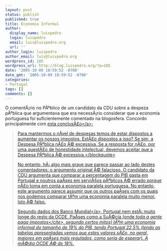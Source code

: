 ```yaml
---
layout: post
status: publish
published: true
title: Economia Informal
author:
  display_name: luispedro
  login: luispedro
  email: luis@luispedro.org
  url: ''
author_login: luispedro
author_email: luis@luispedro.org
wordpress_id: 185
wordpress_url: http://blog.luispedro.org/?p=185
date: '2005-10-09 18:59:52 -0700'
date_gmt: '2005-10-09 18:59:52 -0700'
categories:
- Portugal
tags: []
comments: []
---
```

<p>O coment&Atilde;&iexcl;rio no P&Atilde;&ordm;blico de um candidato da CDU sobre a despeza p&Atilde;&ordm;blica que argumentava que era necess&Atilde;&iexcl;rio considerar que a economia portuguesa foi suficientemente comentado na blogosfera. Concordo principalmente com <a href="http:&#47;&#47;aguiar-conraria.weblog.com.pt&#47;arquivo&#47;135662.html">esta conclus&Atilde;&pound;o<&#47;a>:</p>
<blockquote><p>Para mantermos o n&Atilde;&shy;vel de despesas temos de estar dispostos a aumentar os nossos impostos. Est&Atilde;&pound;o dispostos a isso? Se sim, a Despesa P&Atilde;&ordm;blica n&Atilde;&pound;o &Atilde;&copy; excessiva. Se a resposta for n&Atilde;&pound;o, por uma quest&Atilde;&pound;o de honestidade intelectual, devemos aceitar que a Despesa P&Atilde;&ordm;blica &Atilde;&copy; excessiva.<&#47;blockquote></p>
<p>No entanto, h&Atilde;&iexcl; algo mais grave que parece passar ao lado destes comentadores: o argumento original &Atilde;&copy; falacioso. O candidato da CDU argumenta que comparar a percentagem do PIB gasta em Portugal e noutros pa&Atilde;&shy;ses em servi&Atilde;&sect;os p&Atilde;&ordm;blicos &Atilde;&copy; errado porque n&Atilde;&pound;o toma em conta a economia paralela portuguesa. No entanto, este argumento parece assumir que os outros pa&Atilde;&shy;ses com os quais nos podemos comparar t&Atilde;&ordf;m uma economia paralela muito menor. Isto &Atilde;&copy; falso.</p>
<p>Segundo <a href="http:&#47;&#47;rru.worldbank.org&#47;Documents&#47;PapersLinks&#47;informal_economy.pdf">dados dos Banco Mundial<&#47;a>, Portugal nem est&Atilde;&iexcl; muito longe do resto da OCDE. Pa&Atilde;&shy;ses como a Su&Atilde;&copy;cia (onde <cite>toda a  gente paga impostos<&#47;cite>, segundo certos mitos) t&Atilde;&ordf;m uma economia informal do tamanho de 19% do PIB, tendo Portugal 22,5% (lendo as tabelas apresentadas vemos que estes valores s&Atilde;&pound;o, no geral, maiores em pa&Atilde;&shy;ses mais regulados, como seria de esperar). A m&Atilde;&copy;dia OCDE &Atilde;&copy; de 18%.</p>
